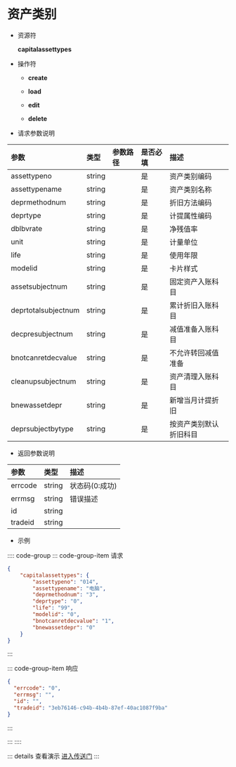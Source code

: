 # 资产类别

- 资源符

  **capitalassettypes**
  
- 操作符

  - **create** <Badge type="tip" text="v1" vertical="top" />

  - **load** <Badge type="tip" text="v2" vertical="top" />

  - **edit** <Badge type="tip" text="v2" vertical="top" />

  - **delete** <Badge type="tip" text="v2" vertical="top" />

- 请求参数说明

|参数				|类型	|参数路径	|是否必填	|描述					|
|:-					|:-		|:-			|:-			|:-						|
|assettypeno		|string |			|是			|资产类别编码				|
|assettypename		|string |			|是			|资产类别名称				|
|deprmethodnum		|string	|			|是			|折旧方法编码				|
|deprtype			|string	|			|是			|计提属性编码				|
|dblbvrate			|string	|			|是			|净残值率				|
|unit				|string	|			|是			|计量单位				|
|life				|string	|			|是			|使用年限				|
|modelid			|string	|			|是			|卡片样式				|
|assetsubjectnum	|string	|			|是			|固定资产入账科目			|
|deprtotalsubjectnum|string	|			|是			|累计折旧入账科目			|
|decpresubjectnum	|string	|			|是			|减值准备入账科目			|
|bnotcanretdecvalue	|string	|			|是			|不允许转回减值准备		|
|cleanupsubjectnum	|string	|			|是			|资产清理入账科目			|
|bnewassetdepr		|string	|			|是			|新增当月计提折旧			|
|deprsubjectbytype	|string	|			|是			|按资产类别默认折旧科目	|

- 返回参数说明

|参数   |类型     |描述           |
|:-     |:-       |:-            |
|errcode|string   |状态码(0:成功) |
|errmsg |string   |错误描述       |
|id     |string   |               |
|tradeid|string   |               |

- 示例

:::: code-group
::: code-group-item 请求

```json
{
    "capitalassettypes": {
        "assettypeno": "014",
        "assettypename": "电脑",
        "deprmethodnum": "3",
        "deprtype": "0",
        "life": "99",
        "modelid": "0",
        "bnotcanretdecvalue": "1",
        "bnewassetdepr": "0"
    }
}
```

:::

::: code-group-item 响应

```json
{
  "errcode": "0",
  "errmsg": "",
  "id": "",
  "tradeid": "3eb76146-c94b-4b4b-87ef-40ac1087f9ba"
}
```

:::

:::
::::

::: details 查看演示
[进入传送门](http://47.117.141.19/gif/assets/capitalassettypes.gif)
:::
